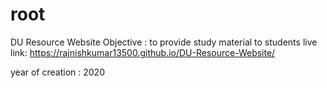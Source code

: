 # root
DU Resource Website 
Objective : to provide study material to students
live link: https://rajnishkumar13500.github.io/DU-Resource-Website/

year of creation : 2020
